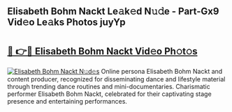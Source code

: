 ## Elisabeth Bohm Nackt Le𝚊k𝚎d N𝚞𝚍e - Part-Gx9 Vid𝚎o Le𝚊ks Photos juyYp

# <h2><a href="http://fb4fpij.evod.top/?m=Elisabeth+Bohm+Nackt">🔗 👉🔴 Elisabeth Bohm Nackt Vid𝚎o Ph𝚘t𝚘s</a></h2>

[![Elisabeth Bohm Nackt N𝚞d𝚎s](https://i.imgur.com/8V9OHl7.gif)](http://fb4fpij.evod.top/?m=Elisabeth+Bohm+Nackt)
Online persona Elisabeth Bohm Nackt and content producer, recognized for disseminating dance and lifestyle material through trending dance routines and mini-documentaries. Charismatic performer Elisabeth Bohm Nackt, celebrated for their captivating stage presence and entertaining performances. 

